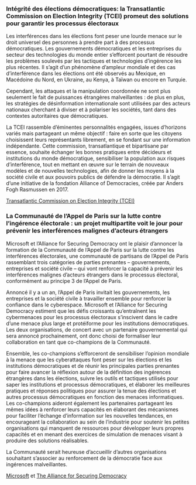 ### Intégrité des élections démocratiques: la Transatlantic Commission on Election Integrity (TCEI) promeut des solutions pour garantir les processus électoraux

Les interférences dans les élections font peser une lourde menace sur le droit universel des personnes à prendre part à des processus démocratiques. Les gouvernements démocratiques et les entreprises du secteur des technologies du monde entier s’efforcent pourtant de résoudre les problèmes soulevés par les tactiques et technologies d’ingérence les plus récentes. Il s’agit d’un phénomène d’ampleur mondiale et des cas d’interférence dans les élections ont été observés au Mexique, en Macédoine du Nord, en Ukraine, au Kenya, à Taïwan ou encore en Turquie.

Cependant, les attaques et la manipulation coordonnée ne sont plus seulement le fait de puissances étrangères malveillantes : de plus en plus, les stratégies de désinformation internationale sont utilisées par des acteurs nationaux cherchant à diviser et à polariser les sociétés, tant dans des contextes autoritaires que démocratiques.

La TCEI rassemble d’éminentes personnalités engagées, issues d’horizons variés mais partageant un même objectif : faire en sorte que les citoyens choisissent leurs représentants librement, en se fondant sur une information indépendante. Cette commission, transatlantique et bipartisane par essence, souhaite échanger les bonnes pratiques entre décideurs et institutions du monde démocratique, sensibiliser la population aux risques d’interférence, tout en mettant en œuvre sur le terrain de nouveaux modèles et de nouvelles technologies, afin de donner les moyens à la société civile et aux pouvoirs publics de défendre la démocratie. Il s’agit d’une initiative de la fondation Alliance of Democracies, créée par Anders Fogh Rasmussen en 2017.

[Transatlantic Commission on Election Integrity (TCEI)](https://www.allianceofdemocracies.org/transatlantic-commission-on-election-integrity/)

### La Communauté de l’Appel de Paris sur la lutte contre l’ingérence électorale : un projet multipartite voit le jour pour prévenir les interférences malignes d’acteurs étrangers

Microsoft et l’Alliance for Securing Democracy ont le plaisir d’annoncer la formation de la Communauté de l’Appel de Paris sur la lutte contre les interférences électorales, une communauté de partisans de l’Appel de Paris rassemblant trois catégories de parties prenantes – gouvernements, entreprises et société civile – qui vont renforcer la capacité à prévenir les interférences malignes d’acteurs étrangers dans le processus électoral, conformément au principe 3 de l’Appel de Paris.

Annoncé il y a un an, l’Appel de Paris invitait les gouvernements, les entreprises et la société civile à travailler ensemble pour renforcer la confiance dans le cyberespace. Microsoft et l’Alliance for Securing Democracy estiment que les défis croissants qu’entraînent les cybermenaces pour les processus électoraux s’inscivent dans le cadre d’une menace plus large et protéiforme pour les institutions démocratiques. Les deux organisations, de concert avec un partenaire gouvernemental qui sera annoncé prochainement, ont donc choisi de formaliser leur collaboration en tant que co-champions de la Communauté.

Ensemble, les co-champions s’efforceront de sensibiliser l’opinion mondiale à la menace que les cyberattaques font peser sur les élections et les institutions démocratiques et de réunir les principales parties prenantes pour faire avancer la réflexion autour de la définition des ingérences étrangères dans les élections, suivre les outils et tactiques utilisés pour saper les institutions et processus démocratiques, et élaborer les meilleures pratiques et réponses politiques pour assurer la tenue des élections et autres processus démocratiques en fonction des menaces informatiques. Les co-champions aideront également les partenaires partageant les mêmes idées à renforcer leurs capacités en élaborant des mécanismes pour faciliter l’échange d’information sur les nouvelles tendances, en encourageant la collaboration au sein de l’industrie pour soutenir les petites organisations qui manquent de ressources pour développer leurs propres capacités et en menant des exercices de simulation de menaces visant à produire des solutions réalisables.

La Communauté serait heureuse d’accueillir d’autres organisations souhaitant s’associer au renforcement de la démocratie face aux ingérences malveillantes.

[Microsoft](https://www.microsoft.com/fr-fr/) et [The Alliance for Securing Democracy](https://securingdemocracy.gmfus.org/)
